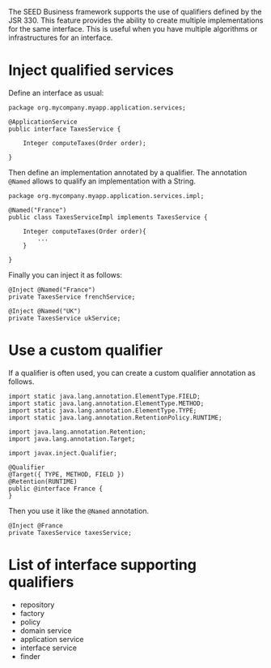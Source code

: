 The SEED Business framework supports the use of qualifiers defined by the JSR 330. This feature provides the ability to 
create multiple implementations for the same interface. This is useful when you have multiple algorithms or infrastructures
for an interface.

# Inject qualified services

Define an interface as usual:

    package org.mycompany.myapp.application.services;

    @ApplicationService
    public interface TaxesService {
    
        Integer computeTaxes(Order order);
    
    }
    
Then define an implementation annotated by a qualifier. The annotation `@Named` allows to qualify an implementation with
a String.
    
    package org.mycompany.myapp.application.services.impl;
    
    @Named("France")
    public class TaxesServiceImpl implements TaxesService {
    
        Integer computeTaxes(Order order){
            ...
        }
    
    }

Finally you can inject it as follows:

    @Inject @Named("France")
    private TaxesService frenchService;
    
    @Inject @Named("UK")
    private TaxesService ukService;

# Use a custom qualifier

If a qualifier is often used, you can create a custom qualifier annotation as follows.

```
import static java.lang.annotation.ElementType.FIELD;
import static java.lang.annotation.ElementType.METHOD;
import static java.lang.annotation.ElementType.TYPE;
import static java.lang.annotation.RetentionPolicy.RUNTIME;
 
import java.lang.annotation.Retention;
import java.lang.annotation.Target;
 
import javax.inject.Qualifier;
 
@Qualifier
@Target({ TYPE, METHOD, FIELD })
@Retention(RUNTIME)
public @interface France {
}
```

Then you use it like the `@Named` annotation.
   
```
@Inject @France
private TaxesService taxesService;
```

# List of interface supporting qualifiers

* repository
* factory
* policy
* domain service
* application service
* interface service
* finder
